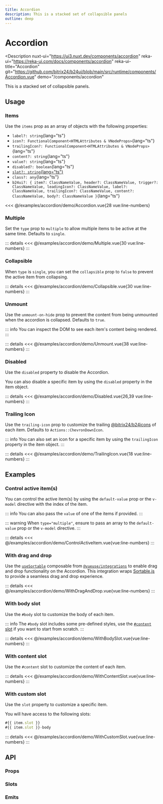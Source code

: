 ```yaml
---
title: Accordion
description: This is a stacked set of collapsible panels
outline: deep
---
```

<script setup>
import AccordionExample from '/examples/accordion/Accordion.vue';
import MultipleExample from '/examples/accordion/Multiple.vue';
import CollapsibleExample from '/examples/accordion/Collapsible.vue';
import UnmountExample from '/examples/accordion/Unmount.vue';
import DisabledExample from '/examples/accordion/Disabled.vue';
import TrailingIconExample from '/examples/accordion/TrailingIcon.vue';
import ControlActiveItemExample from '/examples/accordion/ControlActiveItem.vue';
import WithDragAndDropExample from '/examples/accordion/WithDragAndDrop.vue';
import WithBodySlotExample from '/examples/accordion/WithBodySlot.vue';
import WithContentSlotExample from '/examples/accordion/WithContentSlot.vue';
import WithCustomSlotExample from '/examples/accordion/WithCustomSlot.vue';
</script>
# Accordion

<Description
  nuxt-ui="https://ui3.nuxt.dev/components/accordion"
  reka-ui="https://reka-ui.com/docs/components/accordion"
  reka-ui-title="Accordion"
  git="https://github.com/bitrix24/b24ui/blob/main/src/runtime/components/Accordion.vue"
  demo="/components/accordion"
>
This is a stacked set of collapsible panels.
</Description>

## Usage

### Items

Use the `items` prop as an array of objects with the following properties:

- `label?: string`{lang="ts"}
- `icon?: FunctionalComponent<HTMLAttributes & VNodeProps>`{lang="ts"}
- `trailingIcon?: FunctionalComponent<HTMLAttributes & VNodeProps>`{lang="ts"}
- `content?: string`{lang="ts"}
- `value?: string`{lang="ts"}
- `disabled?: boolean`{lang="ts"}
- [`slot?: string`{lang="ts"}](#with-custom-slot)
- `class?: any`{lang="ts"}
- `b24ui?: { item?: ClassNameValue, header?: ClassNameValue, trigger?: ClassNameValue, leadingIcon?: ClassNameValue, label?: ClassNameValue, trailingIcon?: ClassNameValue, content?: ClassNameValue, body?: ClassNameValue }`{lang="ts"}

<div class="lg:min-h-[160px]">
  <ClientOnly>
    <AccordionExample />
  </ClientOnly>
</div>

<<< @/examples/accordion/demo/Accordion.vue{28 vue:line-numbers}

### Multiple

Set the `type` prop to `multiple` to allow multiple items to be active at the same time. Defaults to `single`.

<div class="lg:min-h-[160px]">
  <ClientOnly>
    <MultipleExample />
  </ClientOnly>
</div>

::: details
<<< @/examples/accordion/demo/Multiple.vue{30 vue:line-numbers}
:::

### Collapsible

When `type` is `single`, you can set the `collapsible` prop to `false` to prevent the active item from collapsing.

<div class="lg:min-h-[160px]">
  <ClientOnly>
    <CollapsibleExample />
  </ClientOnly>
</div>

::: details
<<< @/examples/accordion/demo/Collapsible.vue{30 vue:line-numbers}
:::

### Unmount

Use the `unmount-on-hide` prop to prevent the content from being unmounted when the accordion is collapsed. Defaults to `true`.

::: info
You can inspect the DOM to see each item's content being rendered.
:::

<div class="lg:min-h-[275px]">
  <ClientOnly>
    <UnmountExample />
  </ClientOnly>
</div>

::: details
<<< @/examples/accordion/demo/Unmount.vue{38 vue:line-numbers}
:::

### Disabled

Use the `disabled` property to disable the Accordion.

You can also disable a specific item by using the `disabled` property in the item object.

<div class="lg:min-h-[275px]">
  <ClientOnly>
    <DisabledExample />
  </ClientOnly>
</div>

::: details
<<< @/examples/accordion/demo/Disabled.vue{26,39 vue:line-numbers}
:::

### Trailing Icon

Use the `trailing-icon` prop to customize the trailing [@bitrix24/b24icons](https://bitrix24.github.io/b24icons/guide/icons.html) of each item. Defaults to `Actions::ChevronDownIcon`.

::: info
You can also set an icon for a specific item by using the `trailingIcon` property in the item object.
:::

<div class="lg:min-h-[160px]">
  <ClientOnly>
    <TrailingIconExample />
  </ClientOnly>
</div>

::: details
<<< @/examples/accordion/demo/TrailingIcon.vue{18 vue:line-numbers}
:::

## Examples

### Control active item(s)

You can control the active item(s) by using the `default-value` prop or the `v-model` directive with the index of the item.

::: info
You can also pass the `value` of one of the items if provided.
:::

::: warning
When `type="multiple"`, ensure to pass an array to the `default-value` prop or the `v-model` directive.
:::

<div class="lg:min-h-[160px]">
  <ClientOnly>
    <ControlActiveItemExample />
  </ClientOnly>
</div>

::: details
<<< @/examples/accordion/demo/ControlActiveItem.vue{vue:line-numbers}
:::

### With drag and drop

Use the [`useSortable`](https://vueuse.org/integrations/useSortable/) composable from [`@vueuse/integrations`](https://vueuse.org/integrations/README.html) to enable drag and drop functionality on the Accordion. This integration wraps [Sortable.js](https://sortablejs.github.io/Sortable/) to provide a seamless drag and drop experience.

<div class="lg:min-h-[160px]">
  <ClientOnly>
    <WithDragAndDropExample />
  </ClientOnly>
</div>

::: details
<<< @/examples/accordion/demo/WithDragAndDrop.vue{vue:line-numbers}
:::

### With body slot

Use the `#body` slot to customize the body of each item.

::: info
The `#body` slot includes some pre-defined styles, use the [`#content` slot](#with-content-slot) if you want to start from scratch.
:::

<div class="lg:min-h-[160px]">
  <ClientOnly>
    <WithBodySlotExample />
  </ClientOnly>
</div>

::: details
<<< @/examples/accordion/demo/WithBodySlot.vue{vue:line-numbers}
:::

### With content slot

Use the `#content` slot to customize the content of each item.

<div class="lg:min-h-[160px]">
  <ClientOnly>
    <WithContentSlotExample />
  </ClientOnly>
</div>

::: details
<<< @/examples/accordion/demo/WithContentSlot.vue{vue:line-numbers}
:::

### With custom slot

Use the `slot` property to customize a specific item.

You will have access to the following slots:

```ts
#{{ item.slot }}
#{{ item.slot }}-body
```

<div class="lg:min-h-[160px]">
  <ClientOnly>
    <WithCustomSlotExample />
  </ClientOnly>
</div>

::: details
<<< @/examples/accordion/demo/WithCustomSlot.vue{vue:line-numbers}
:::

## API

### Props

<ComponentProps component="Accordion" />

### Slots

<ComponentSlots component="Accordion" />

### Emits

<ComponentEmits component="Accordion" />
